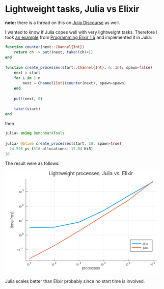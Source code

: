 # Lightweight tasks, Julia vs Elixir

**note:** there is a thread on this on [Julia Discourse](https://discourse.julialang.org/t/lightweight-tasks-julia-vs-elixir-otp/35082) as well.

I wanted to know if Julia copes well with very lightweight tasks. Therefore I took [an example](https://media.pragprog.com/titles/elixir16/code/spawn/chain.exs) from [Programming Elixir 1.6](https://pragprog.com/book/elixir16/programming-elixir-1-6) and implemented it in Julia:

```julia
function counter(next::Channel{Int})
    return ch -> put!(next, take!(ch)+1)
end

function create_processes(start::Channel{Int}, n::Int; spawn=false)
    next = start
    for i in 1:n
        next = Channel{Int}(counter(next), spawn=spawn)
    end

    put!(next, 0)

    take!(start)
end
```

then

```julia
julia> using BenchmarkTools

julia> @btime create_processes(start, 10, spawn=true)
  24.595 μs (318 allocations: 17.84 KiB)
10
```

The result were as follows:

![results](chain.png)

Julia scales better than Elixir probably since no start time is involved.
